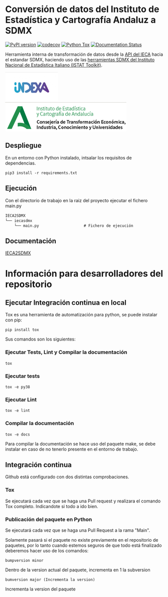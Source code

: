 ﻿# Conversión de datos del Instituto de Estadística y Cartografía Andaluz a SDMX

[![PyPI version](https://badge.fury.io/py/ieca2sdmx.svg)](https://badge.fury.io/py/ieca2sdmx)
[![codecov](https://codecov.io/gh/frapercan/IECA2SDMX/branch/develop/graph/badge.svg?token=GbJ3V9jEa7)](https://codecov.io/gh/frapercan/IECA2SDMX)
[![Python Tox](https://github.com/frapercan/IECA2SDMX/actions/workflows/tox.yml/badge.svg)](https://github.com/frapercan/IECA2SDMX/actions/workflows/tox.yml)
[![Documentation Status](https://readthedocs.org/projects/ieca2sdmx/badge/?version=latest)](https://ieca2sdmx.readthedocs.io/en/latest/?badge=latest)

Herramienta interna de transformación de datos desde la [API del IECA](https://www.juntadeandalucia.es/institutodeestadisticaycartografia/badea/apidoc) hacia el estandar SDMX, 
haciendo uso de las [herramientas SDMX del Instituto Nacional de Estadística Italiano (ISTAT Toolkit)](https://sdmxistattoolkit.github.io/).

![indexa](imagenes/indexa-logo.png)
![ieca](imagenes/ieca-logo.png)


## Despliegue

En un entorno con Python instalado, intsalar los requisitos de dependencias.

    pip3 install -r requirements.txt

## Ejecución
Con el directorio de trabajo en la raiz del proyecto ejecutar el fichero main.py

    IECA2SDMX
    └── iecasdmx
        └── main.py                    # Fichero de ejecución

## Documentación
[IECA2SDMX](https://ieca2sdmx.readthedocs.io/en/latest/)


# Información para desarrolladores del repositorio
## Ejecutar Integración continua en local

Tox es una herramienta de automatización para python, se puede instalar con pip:
    
    pip install tox
    
Sus comandos son los siguientes:

### Ejecutar Tests, Lint y Compilar la documentación

    tox

### Ejecutar tests

    tox -e py38

### Ejecutar Lint

    tox -e lint

### Compilar la documentación

    tox -e docs

Para compilar la documentación se hace uso del paquete make, se debe instalar en caso de no tenerlo presente en el entorno de trabajo.

## Integración continua
Github está configurado con dos distintas comprobaciones.

### Tox

Se ejecutará cada vez que se haga una Pull request y realizara el comando Tox completo. Indicandote si todo a ido bien.

### Publicación del paquete en Python

Se ejecutará cada vez que se haga una Pull Request a la rama "Main".

Solamente pasará si el paquete no existe previamente en el repositorio de paquetes, por lo tanto cuando estemos seguros de que todo está finalizado deberemos hacer uso de los comandos:

    bumpversion minor 

Dentro de la version actual del paquete, incrementa en 1 la subversion

    bumversion major (Incrementa la version)
    
 Incrementa la version del paquete


